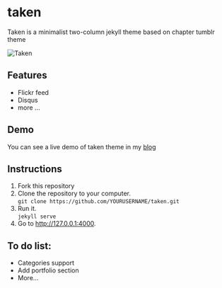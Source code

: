 # taken

Taken is a minimalist two-column jekyll theme based on chapter tumblr theme 

![Taken](https://github.com/vfalanis/taken/blob/master/Taken.png)

## Features
* Flickr feed
* Disqus
* more ...

## Demo
You can see a live demo of taken theme in my [blog](http://vfalanis.me)

## Instructions

1. Fork this repository
2. Clone the repository to your computer.<br />`git clone https://github.com/YOURUSERNAME/taken.git` 
3. Run it.<br />`jekyll serve`
4. Go to http://127.0.0.1:4000.

## To do list:
* Categories support
* Add portfolio section
* More...
